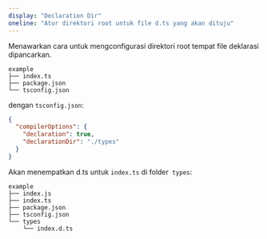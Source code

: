 ```yaml
---
display: "Declaration Dir"
oneline: "Atur direktori root untuk file d.ts yang akan dituju"
---
```


Menawarkan cara untuk mengconfigurasi direktori root tempat file deklarasi dipancarkan.

```
example
├── index.ts
├── package.json
└── tsconfig.json
```

dengan `tsconfig.json`:

```json tsconfig
{
  "compilerOptions": {
    "declaration": true,
    "declarationDir": "./types"
  }
}
```

Akan menempatkan d.ts untuk `index.ts` di folder` types`:

```
example
├── index.js
├── index.ts
├── package.json
├── tsconfig.json
└── types
    └── index.d.ts
```
